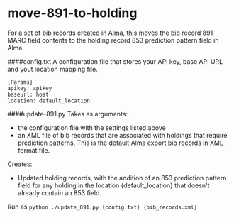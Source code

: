 # move-891-to-holding
For a set of bib records created in Alma, this moves the bib record 891 MARC field contents to the holding record 853 prediction pattern field in Alma.  

####config.txt
A configuration file that stores your API key, base API URL and yout location mapping file. 
```
[Params]
apikey: apikey 
baseurl: host
location: default_location
```

####update-891.py
Takes as arguments:
- the configuration file with the settings listed above
- an XML file of bib records that are associated with holdings that require prediction patterns.  This is the default Alma export bib records in XML format file.  

Creates:
- Updated holding records, with the addition of an 853 prediction pattern field for any holding in the location {default_location} that doesn't already contain an 853 field.  

Run as `python ./update_891.py {config.txt} {bib_records.xml}`
